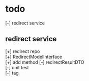 # todo

[-] redirect service

## redirect service

[+] redirect repo  
[+] RedirectModelInterface  
[+] add method
[-] redirectResultDTO  
[-] unit test  
[-] tag  